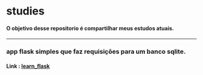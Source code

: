 # studies

<h4>O objetivo desse repositorio é compartilhar meus estudos atuais.<h4>
<hr>

### app flask simples que faz requisições para um banco sqlite.
<h4> Link : <a href="https://github.com/JohnnyDev2001/studies/tree/main/learn_flask">learn_flask</a></h4>

